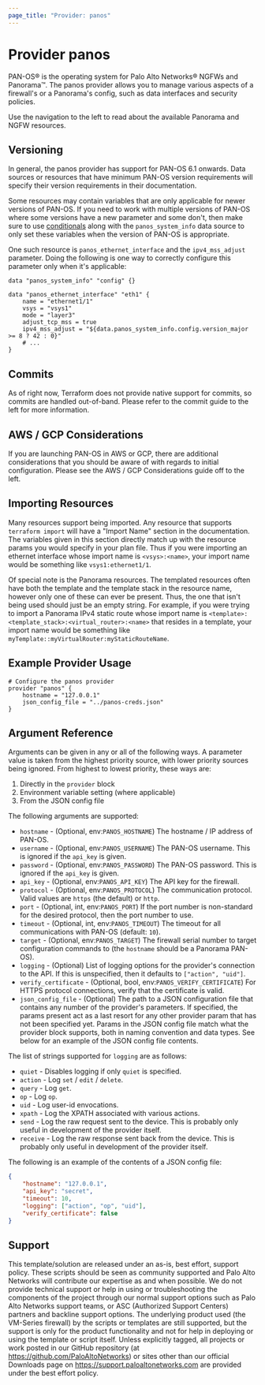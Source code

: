 ```yaml
---
page_title: "Provider: panos"
---
```


# Provider panos

PAN-OS&reg; is the operating system for Palo Alto Networks&reg; NGFWs and
Panorama&trade;. The panos provider allows you to manage various aspects
of a firewall's or a Panorama's config, such as data interfaces and security
policies.

Use the navigation to the left to read about the available Panorama and NGFW
resources.

## Versioning

In general, the panos provider has support for PAN-OS 6.1 onwards.  Data
sources or resources that have minimum PAN-OS version requirements will
specify their version requirements in their documentation.

Some resources may contain variables that are only applicable for newer
versions of PAN-OS.  If you need to work with multiple versions of PAN-OS
where some versions have a new parameter and some don't, then make sure to use
[conditionals](https://www.terraform.io/docs/configuration/expressions/conditionals.html)
along with the `panos_system_info` data source to only set these variables
when the version of PAN-OS is appropriate.

One such resource is `panos_ethernet_interface` and the `ipv4_mss_adjust`
parameter.  Doing the following is one way to correctly configure this
parameter only when it's applicable:

```hcl
data "panos_system_info" "config" {}

data "panos_ethernet_interface" "eth1" {
    name = "ethernet1/1"
    vsys = "vsys1"
    mode = "layer3"
    adjust_tcp_mss = true
    ipv4_mss_adjust = "${data.panos_system_info.config.version_major >= 8 ? 42 : 0}"
    # ...
}
```

## Commits

As of right now, Terraform does not provide native support for commits, so
commits are handled out-of-band.  Please refer to the commit guide to the left
for more information.

## AWS / GCP Considerations

If you are launching PAN-OS in AWS or GCP, there are additional considerations
that you should be aware of with regards to initial configuration.  Please see
the AWS / GCP Considerations guide off to the left.

## Importing Resources

Many resources support being imported.  Any resource that supports `terraform
import` will have a "Import Name" section in the documentation.  The variables
given in this section directly match up with the resource params you would
specify in your plan file.  Thus if you were importing an ethernet interface
whose import name is `<vsys>:<name>`, your import name would be something like
`vsys1:ethernet1/1`.

Of special note is the Panorama resources.  The templated resources often
have both the template and the template stack in the resource name, however
only one of these can ever be present.  Thus, the one that isn't being used
should just be an empty string.  For example, if you were trying to import
a Panorama IPv4 static route whose import name is
`<template>:<template_stack>:<virtual_router>:<name>` that resides in a
template, your import name would be something like
`myTemplate::myVirtualRouter:myStaticRouteName`.


## Example Provider Usage

```hcl
# Configure the panos provider
provider "panos" {
    hostname = "127.0.0.1"
    json_config_file = "../panos-creds.json"
}
```

## Argument Reference

Arguments can be given in any or all of the following ways.  A parameter value
is taken from the highest priority source, with lower priority sources being
ignored.  From highest to lowest priority, these ways are:

1. Directly in the `provider` block
2. Environment variable setting (where applicable)
3. From the JSON config file


The following arguments are supported:

* `hostname` - (Optional, env:`PANOS_HOSTNAME`) The hostname / IP address of PAN-OS.
* `username` - (Optional, env:`PANOS_USERNAME`) The PAN-OS username.  This is ignored
  if the `api_key` is given.
* `password` - (Optional, env:`PANOS_PASSWORD`) The PAN-OS password.  This is ignored
  if the `api_key` is given.
* `api_key` - (Optional, env:`PANOS_API_KEY`) The API key for the firewall.
* `protocol` - (Optional, env:`PANOS_PROTOCOL`) The communication protocol.  Valid
  values are `https` (the default) or `http`.
* `port` - (Optional, int, env:`PANOS_PORT`) If the port number is non-standard for
  the desired protocol, then the port number to use.
* `timeout` - (Optional, int, env:`PANOS_TIMEOUT`) The timeout for all communications
  with PAN-OS (default: `10`).
* `target` - (Optional, env:`PANOS_TARGET`) The firewall serial number to target
  configuration commands to (the `hostname` should be a Panorama PAN-OS).
* `logging` - (Optional) List of logging options for the provider's connection
  to the API.  If this is unspecified, then it defaults to
  `["action", "uid"]`.
* `verify_certificate` - (Optional, bool, env:`PANOS_VERIFY_CERTIFICATE`) For HTTPS
  protocol connections, verify that the certificate is valid.
* `json_config_file` - (Optional) The path to a JSON configuration file that
  contains any number of the provider's parameters.  If specified, the params
  present act as a last resort for any other provider param that has not been
  specified yet.  Params in the JSON config file match what the provider block
  supports, both in naming convention and data types.  See below for an example of
  the JSON config file contents.

The list of strings supported for `logging` are as follows:

* `quiet` - Disables logging if only `quiet` is specified.
* `action` - Log `set` / `edit` / `delete`.
* `query` - Log `get`.
* `op` - Log `op`.
* `uid` - Log user-id envocations.
* `xpath` - Log the XPATH associated with various actions.
* `send` - Log the raw request sent to the device.  This is probably
  only useful in development of the provider itself.
* `receive` - Log the raw response sent back from the device.  This is probably
  only useful in development of the provider itself.

The following is an example of the contents of a JSON config file:

```json
{
    "hostname": "127.0.0.1",
    "api_key": "secret",
    "timeout": 10,
    "logging": ["action", "op", "uid"],
    "verify_certificate": false
}
```

## Support

This template/solution are released under an as-is, best effort, support
policy. These scripts should be seen as community supported and Palo Alto
Networks will contribute our expertise as and when possible. We do not
provide technical support or help in using or troubleshooting the components
of the project through our normal support options such as Palo Alto Networks
support teams, or ASC (Authorized Support Centers) partners and backline
support options. The underlying product used (the VM-Series firewall) by the
scripts or templates are still supported, but the support is only for the
product functionality and not for help in deploying or using the template or
script itself. Unless explicitly tagged, all projects or work posted in our
GitHub repository (at https://github.com/PaloAltoNetworks) or sites other
than our official Downloads page on https://support.paloaltonetworks.com
are provided under the best effort policy.
